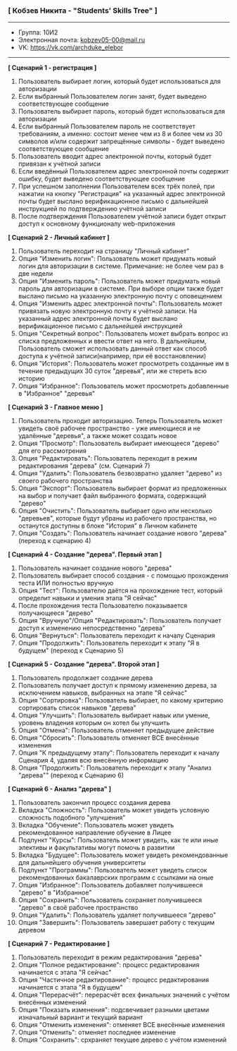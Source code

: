 ### [ Кобзев Никита - "Students' Skills Tree" ]

---

* Группа: 10И2
* Электронная почта: kobzev05-00@mail.ru
* VK: https://vk.com/archduke_elebor
---

**[ Сценарий 1 - регистрация ]**

1. Пользователь выбирает логин, который будет использоваться для авторизации
2. Если выбранный Пользователем логин занят, будет выведено соответствующее сообщение
3. Пользователь выбирает пароль, который будет использоваться для авторизации
4. Если выбранный Пользователем пароль не соответствует требованиям, а именно: состоит менее чем из 8 и более чем из 30 символов и/или содержит запрещённые символы - будет выведено соответствующее сообщение
5. Пользователь вводит адрес электронной почты, который будет привязан к учётной записи
6. Если введённый Пользователем адрес электронной почты содержит ошибку, будет выведено соответствующее сообщение
7. При успешном заполнении Пользователем всех трёх полей, при нажатии на кнопку "Регистрация" на указанный адрес электронной почты будет выслано верификационное письмо с дальнейшей инструкцией по подтверждению учётной записи
8. После подтверждения Пользователем учётной записи будет открыт доступ к основному функционалу web-приложения


**[ Сценарий 2 - Личный кабинет ]**

1. Пользователь переходит на страницу "Личный кабинет"
2. Опция "Изменить логин": Пользователь может придумать новый логин для авторизации в системе. Примечание: не более чем раз в две недели
3. Опция "Изменить пароль": Пользователь может придумать новый пароль для авторизации в системе. При выборе опции также будет выслано письмо на указанную электронную почту с оповещением
4. Опция "Изменить адрес электронной почты": Пользователь может привязать новую электронную почту к учётной записи. На указанный адрес электронной почты будет выслано верификационное письмо с дальнейшей инструкцией
5. Опция "Секретный вопрос": Пользователь может выбрать вопрос из списка предложенных и ввести ответ на него. В дальнейшем, Пользователь сможет использовать данный ответ как способ доступа к учётной записи(например, при её восстановлении)
6. Опция "История": Пользователь может просмотреть созданные им в течение предыдущих 30 суток "деревья", или же стереть всю историю
7. Опция "Избранное": Пользователь может просмотреть добавленные в "Избранное" "деревья"


**[ Сценарий 3 - Главное меню ]**

1. Пользователь проходит авторизацию. Теперь Пользователь может увидеть своё рабочее пространство - уже имеющиеся и не удалённые "деревья", а также может создать новое
2. Опция "Просмотр": Пользователь выбирает имеющееся "дерево" для его рассмотрения
3. Опция "Редактировать": Пользователь переходит в режим редактирования "дерева" (см. Сценарий 7)
4. Опция "Удалить": Пользователь безвозвратно удаляет "дерево" из своего рабочего пространства
5. Опция "Экспорт": Пользователь выбирает формат из предложенных на выбор и получает файл выбранного формата, содержащий "дерево"
6. Опция "Очистить": Пользователь выбирает одно или несколько "деревьев", которые будут убраны из рабочего пространства, но останутся доступны в блоке "История" в Личном кабинете
7. Опция "Создать": Пользователь начинает создание нового "дерева" (переход к сценарию 4)


**[ Сценарий 4 - Создание "дерева". Первый этап ]**

1. Пользователь начинает создание нового "дерева"
2. Пользователь выбирает способ создания - с помощью прохождения теста ИЛИ полностью вручную
3. Опция "Тест": Пользователю даётся на прохождение тест, который определит навыки и умения этапа "Я сейчас"
4. После прохождения теста Пользователю показывается получающееся "дерево"
5. Опция "Вручную"/Опция "Редактировать": Пользователь получает доступ к изменению непосредственно "дерева"
6. Опция "Вернуться": Пользователь переходит к началу Сценария
7. Опция "Продолжить": Пользователь переходит к этапу "Я в будущем" (переход к Сценарию 5)


**[ Сценарий 5 - Создание "дерева". Второй этап ]**

1. Пользователь продолжает создание дерева
2. Пользователь получает доступ к прямому изменению дерева, за исключением навыков, выбранных на этапе "Я сейчас"
3. Опция "Сортировка": Пользователь выбирает, по какому критерию сортировать список навыков "дерева"
4. Опция "Улучшить": Пользователь выбирает навык или умение, уровень владения которым он хотел бы улучшить
5. Опция "Отмена": Пользователь отменяет предыдущее действие
6. Опция "Сбросить": Пользователь отменяет ВСЕ внесённые изменения
7. Опция "К предыдущему этапу": Пользователь переходит к началу Сценария 4, удаляя всю внесённую информацию
8. Опция "Продолжить": Пользователь переходит к этапу "Анализ "дерева"" (переход к Сценарию 6)


**[ Сценарий 6 - Анализ "дерева" ]**

1. Пользователь закончил процесс создания дерева
2. Вкладка "Сложность": Пользователь может увидеть условную сложность подобного "улучшения"
3. Вкладка "Обучение": Пользователь может увидеть рекомендованное направление обучение в Лицее
4. Подпункт "Курсы": Пользователь может увидеть, как те или иные элективы и факультативы могут помочь в развитии
5. Вкладка "Будущее": Пользователь может увидеть рекомендованные для дальнейшего обучения университеты
6. Подпункт "Программы": Пользователь может увидеть список рекомендованных бакалаврских программ с ссылками на оные
7. Опция "Избранное": Пользователь добавляет получившееся "дерево" в "Избранное"
8. Опция "Сохранить": Пользователь сохраняет получившееся "дерево" в своё рабочее пространство
9. Опция "Удалить": Пользователь удаляет получившееся "дерево"
10. Опция "Завершить": Пользователь завершает работу с текущим деревом


**[ Сценарий 7 - Редактирование ]**

1. Пользователь переходит в режим редактирования "дерева"
2. Опция "Полное редактирование": процесс редактирования начинается с этапа "Я сейчас"
3. Опция "Частичное редактирование": процесс редактирования начинается с этапа "Я в будущем"
4. Опция "Перерасчёт": перерасчёт всех финальных значений с учётом внесённых изменений
5. Опция "Показать изменения": подсвечивает разными цветами изначальный вариант и текущий вариант
6. Опция "Отменить изменения": отменяет ВСЕ внесённые изменения
7. Опция "Отменить": отменяет последнее изменение
8. Опция "Сохранить": срхраняет текущее дерево с учётом изменений
